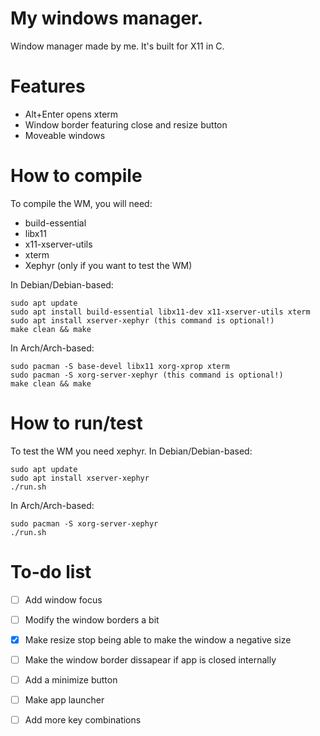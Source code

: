 # My windows manager.
Window manager made by me. It's built for X11 in C.

# Features
- Alt+Enter opens xterm
- Window border featuring close and resize button
- Moveable windows

# How to compile
To compile the WM, you will need:
 - build-essential
 - libx11
 - x11-xserver-utils
 - xterm
 - Xephyr (only if you want to test the WM)

In Debian/Debian-based:
```
sudo apt update
sudo apt install build-essential libx11-dev x11-xserver-utils xterm
sudo apt install xserver-xephyr (this command is optional!)
make clean && make
```
In Arch/Arch-based:
```
sudo pacman -S base-devel libx11 xorg-xprop xterm
sudo pacman -S xorg-server-xephyr (this command is optional!)
make clean && make
```
# How to run/test
To test the WM you need xephyr.
In Debian/Debian-based:
```
sudo apt update
sudo apt install xserver-xephyr
./run.sh
```
In Arch/Arch-based:
```
sudo pacman -S xorg-server-xephyr
./run.sh
```
# To-do list
- [ ] Add window focus
- [ ] Modify the window borders a bit
- [x] Make resize stop being able to make the window a negative size
- [ ] Make the window border dissapear if app is closed internally
- [ ] Add a minimize button
- [ ] Make app launcher
- [ ] Add more key combinations

